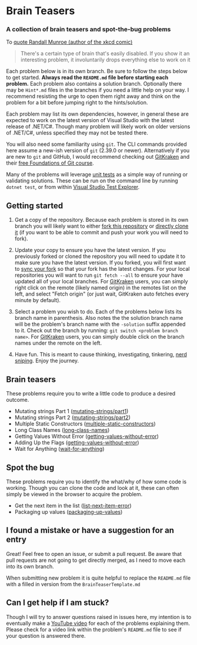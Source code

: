 # Brain Teasers

### A collection of brain teasers and spot-the-bug problems

To [quote Randall Munroe (author of the xkcd comic)](http://xkcd.com/356/)
> There's a certain type of brain that's easily disabled. If you show it an interesting problem, it involuntarily drops everything else to work on it

Each problem below is in its own branch. Be sure to follow the steps below to get started. **Always read the `README.md` file before starting each problem.** Each problem also contains a solution branch. Optionally there may be `Hint*.md` files in the branches if you need a little help on your way. I recommend resisting the urge to open them right away and think on the problem for a bit before jumping right to the hints/solution.

Each problem may list its own dependencies, however, in general these are expected to work on the latest version of Visual Studio with the latest release of .NET/C#. Though many problem will likely work on older versions of .NET/C#, unless specified they may not be tested there. 

You will also need some familiarity using `git`. The CLI commands provided here assume a new-ish version of `git` (2.39.0 or newer). Alternatively if you are new to `git` and GitHub, I would recommend checking out [GitKraken](https://gitkraken.keboo.dev) and their [free Foundations of Git course](https://learn.gitkraken.com).

Many of the problems will leverage [unit tests](https://learn.microsoft.com/dotnet/core/testing/) as a simple way of running or validating solutions. These can be run on the command line by running `dotnet test`, or from within [Visual Studio Test Explorer](https://learn.microsoft.com/visualstudio/test/run-unit-tests-with-test-explorer).

## Getting started

1. Get a copy of the repository.
Because each problem is stored in its own branch you will likely want to either [fork this repository](https://docs.github.com/get-started/quickstart/fork-a-repo) or [directly clone it](https://docs.github.com/repositories/creating-and-managing-repositories/cloning-a-repository) (if you want to be able to commit and push your work you will need to fork).

2. Update your copy to ensure you have the latest version. 
If you previously forked or cloned the repository you will need to update it to make sure you have the latest version. If you forked, you will first want to [sync your fork](https://docs.github.com/pull-requests/collaborating-with-pull-requests/working-with-forks/syncing-a-fork) so that your fork has the latest changes. For your local repositories you will want to run `git fetch --all` to ensure your have updated all of your local branches. For [GitKraken](https://gitkraken.keboo.dev) users, you can simply right click on the remote (likely named origin) in the remotes list on the left, and select "Fetch origin" (or just wait, GitKraken auto fetches every minute by default).

3. Select a problem you wish to do.
Each of the problems below lists its branch name in parenthesis. Also notes the the solution branch name will be the problem's branch name with the `-solution` suffix appended to it. Check out the branch by running: `git switch <problem branch name>`. For [GitKraken](https://gitkraken.keboo.dev) users, you can simply double click on the branch names under the remote on the left.

4. Have fun.
This is meant to cause thinking, investigating, tinkering, [nerd sniping](http://xkcd.com/356/). Enjoy the journey. 

## Brain teasers
These problems require you to write a little code to produce a desired outcome.

- Mutating strings Part 1 ([mutating-strings/part1](https://github.com/Keboo/BrainTeasers/tree/mutating-strings/part1))
- Mutating strings Part 2 ([mutating-strings/part2](https://github.com/Keboo/BrainTeasers/tree/mutating-strings/part2))
- Multiple Static Constructors ([multiple-static-constructors](https://github.com/Keboo/BrainTeasers/tree/multiple-static-constructors))
- Long Class Names ([long-class-names](https://github.com/Keboo/BrainTeasers/tree/long-class-names))
- Getting Values Without Error ([getting-values-without-error](https://github.com/Keboo/BrainTeasers/tree/getting-values-without-error))
- Adding Up the Flags ([getting-values-without-error](https://github.com/Keboo/BrainTeasers/tree/adding-up-the-flags))
- Wait for Anything ([wait-for-anything](https://github.com/Keboo/BrainTeasers/tree/wait-for-anything))

## Spot the bug
These problems require you to identify the what/why of how some code is working. Though you can clone the code and look at it, these can often simply be viewed in the browser to acquire the problem.

- Get the next item in the list ([list-next-item-error](https://github.com/Keboo/BrainTeasers/tree/list-next-item-error))
- Packaging up values ([packaging-up-values](https://github.com/Keboo/BrainTeasers/tree/packaging-up-values))

## I found a mistake or have a suggestion for an entry
Great! Feel free to open an issue, or submit a pull request. 
Be aware that pull requests are not going to get directly merged, as I need to move each into its own branch.

When submitting new problem it is quite helpful to replace the `README.md` file with a filled in version from the `BrainTeaserTemplate.md`

## Can I get help if I am stuck?
Though I will try to answer questions raised in issues here, my intention is to eventually make a [YouTube video](https://youtube.keboo.dev) for each of the problems explaining them. Please check for a video link within the problem's `README.md` file to see if your question is answered there.
